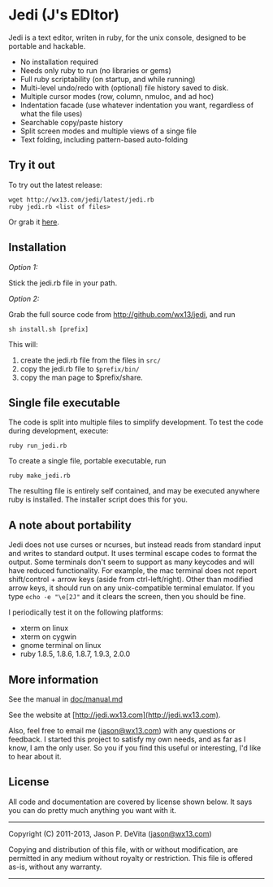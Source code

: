 Jedi (J's EDItor)
=================

Jedi is a text editor, writen in ruby, for the unix console,
designed to be portable and hackable.

 - No installation required
 - Needs only ruby to run (no libraries or gems)
 - Full ruby scriptability (on startup, and while running)
 - Multi-level undo/redo with (optional) file history saved to disk.
 - Multiple cursor modes (row, column, nmuloc, and ad hoc)
 - Indentation facade (use whatever indentation you want, regardless of
   what the file uses)
 - Searchable copy/paste history
 - Split screen modes and multiple views of a singe file
 - Text folding, including pattern-based auto-folding


Try it out
----------

To try out the latest release:

    wget http://wx13.com/jedi/latest/jedi.rb
    ruby jedi.rb <list of files>

Or grab it [here](http://wx13.com/jedi/latest/jedi.rb).


Installation
------------

*Option 1:*

Stick the jedi.rb file in your path.

*Option 2:*

Grab the full source code from
http://github.com/wx13/jedi, and run

    sh install.sh [prefix]

This will:

 1. create the jedi.rb file from the files in `src/`
 2. copy the jedi.rb file to `$prefix/bin/`
 3. copy the man page to $prefix/share.


Single file executable
----------------------

The code is split into multiple files to simplify development.  To test
the code during development, execute:

    ruby run_jedi.rb

To create a single file, portable executable, run

    ruby make_jedi.rb

The resulting file is entirely self contained, and may be executed
anywhere ruby is installed.  The installer script does this for you.


A note about portability
------------------------

Jedi does not use curses or ncurses, but instead reads from standard
input and writes to standard output.  It uses terminal escape codes to
format the output.  Some terminals don't seem to support as many
keycodes and will have reduced functionality.  For example, the mac
terminal does not report shift/control + arrow keys (aside from
ctrl-left/right). Other than modified arrow keys, it should run on any
unix-compatible terminal emulator.  If you type `echo -e "\e[2J"` and
it clears the screen, then you should be fine.

I periodically test it on the following platforms:

 - xterm on linux
 - xterm on cygwin
 - gnome terminal on linux
 - ruby 1.8.5, 1.8.6, 1.8.7, 1.9.3, 2.0.0



More information
----------------

See the manual in
[doc/manual.md](doc/manual.md)

See the website at
[http://jedi.wx13.com](http://jedi.wx13.com).

Also, feel free to email me (jason@wx13.com) with any questions or
feedback.  I started this project to satisfy my own needs, and as far
as I know, I am the only user.  So you if you find this useful or
interesting, I'd like to hear about it.


License
-------

All code and documentation are covered by license shown below.  It says
you can do pretty much anything you want with it.

------------------------------------------------------------------------

Copyright (C) 2011-2013, Jason P. DeVita (jason@wx13.com)

Copying and distribution of this file, with or without modification,
are permitted in any medium without royalty or restriction.  This file
is offered as-is, without any warranty.

------------------------------------------------------------------------

